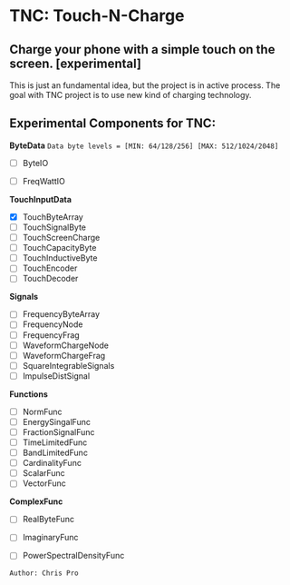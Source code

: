 # TNC: Touch-N-Charge
## Charge your phone  with a simple touch on the screen. [experimental]

This is just an fundamental idea, but the project is in active process.
The goal with TNC project is to use new kind of charging technology.



## Experimental Components for TNC:


**ByteData**
``Data byte levels = [MIN: 64/128/256] [MAX: 512/1024/2048]``
- [ ] ByteIO
- [ ] FreqWattIO


**TouchInputData**
- [x] TouchByteArray 
- [ ] TouchSignalByte 
- [ ] TouchScreenCharge 
- [ ] TouchCapacityByte
- [ ] TouchInductiveByte
- [ ] TouchEncoder
- [ ] TouchDecoder

**Signals** 
- [ ] FrequencyByteArray
- [ ] FrequencyNode
- [ ] FrequencyFrag
- [ ] WaveformChargeNode
- [ ] WaveformChargeFrag
- [ ] SquareIntegrableSignals
- [ ] ImpulseDistSignal

**Functions**
- [ ] NormFunc
- [ ] EnergySingalFunc
- [ ] FractionSignalFunc
- [ ] TimeLimitedFunc
- [ ] BandLimitedFunc
- [ ] CardinalityFunc
- [ ] ScalarFunc
- [ ] VectorFunc

**ComplexFunc**
- [ ] RealByteFunc
- [ ] ImaginaryFunc
- [ ] PowerSpectralDensityFunc



`Author: Chris Pro` 


